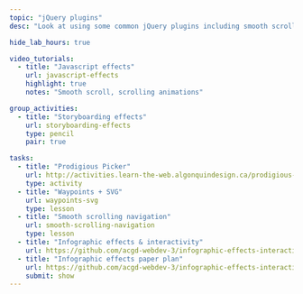 ```yaml
---
topic: "jQuery plugins"
desc: "Look at using some common jQuery plugins including smooth scroll & waypoints."

hide_lab_hours: true

video_tutorials:
  - title: "Javascript effects"
    url: javascript-effects
    highlight: true
    notes: "Smooth scroll, scrolling animations"

group_activities:
  - title: "Storyboarding effects"
    url: storyboarding-effects
    type: pencil
    pair: true

tasks:
  - title: "Prodigious Picker"
    url: http://activities.learn-the-web.algonquindesign.ca/prodigious-picker/
    type: activity
  - title: "Waypoints + SVG"
    url: waypoints-svg
    type: lesson
  - title: "Smooth scrolling navigation"
    url: smooth-scrolling-navigation
    type: lesson
  - title: "Infographic effects & interactivity"
    url: https://github.com/acgd-webdev-3/infographic-effects-interactivity
  - title: "Infographic effects paper plan"
    url: https://github.com/acgd-webdev-3/infographic-effects-interactivity#1-paper-plan
    submit: show
---
```

